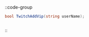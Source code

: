 ::code-group
  ```csharp [Method]
  bool TwitchAddVip(string userName);
  ```
  ```csharp [Example]

  ```
::